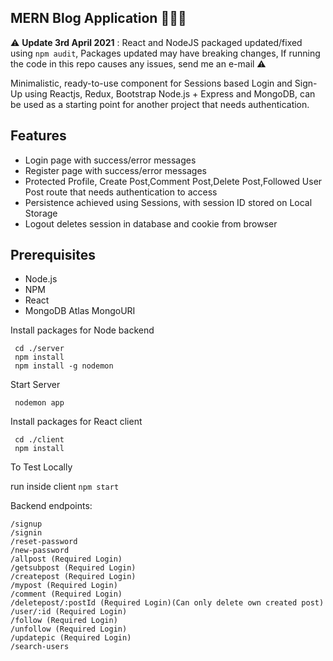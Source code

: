 ## MERN Blog Application 🚀🚀🚀

⚠ **Update 3rd April 2021** : React and NodeJS packaged updated/fixed using `npm audit`, Packages updated may have breaking changes, If running the code in this repo causes any issues, send me an e-mail ⚠

Minimalistic, ready-to-use component for Sessions based Login and Sign-Up using Reactjs, Redux, Bootstrap Node.js + Express and MongoDB, can be used as a starting point for another project that needs authentication.

## Features

- Login page with success/error messages
- Register page with success/error messages
- Protected Profile, Create Post,Comment Post,Delete Post,Followed User Post route that needs authentication to access
- Persistence achieved using Sessions, with session ID stored on Local Storage
- Logout deletes session in database and cookie from browser


## Prerequisites

- Node.js
- NPM
- React
- MongoDB Atlas MongoURI



Install packages for Node backend

```
 cd ./server
 npm install
 npm install -g nodemon
```

Start Server

```
 nodemon app
```


Install packages for React client

```
 cd ./client
 npm install
```

To Test Locally

run inside client ```npm start```


Backend endpoints:

```
/signup
/signin
/reset-password
/new-password
/allpost (Required Login)
/getsubpost (Required Login)
/createpost (Required Login)
/mypost (Required Login)
/comment (Required Login)
/deletepost/:postId (Required Login)(Can only delete own created post)
/user/:id (Required Login)
/follow (Required Login)
/unfollow (Required Login)
/updatepic (Required Login)
/search-users
```



